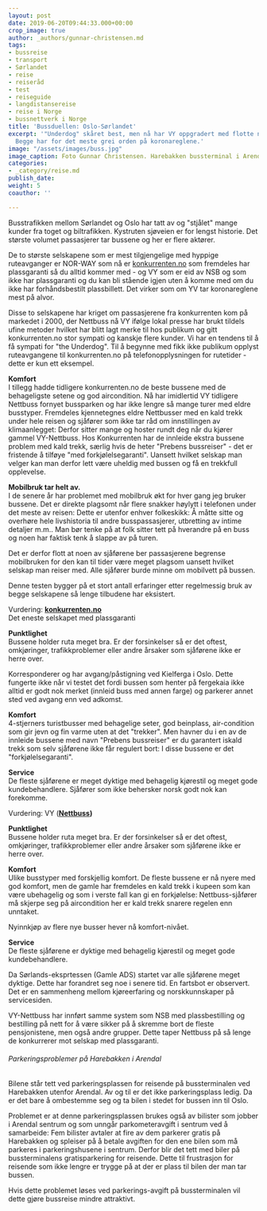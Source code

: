 ```yaml
---
layout: post
date: 2019-06-20T09:44:33.000+00:00
crop_image: true
author: _authors/gunnar-christensen.md
tags:
- bussreise
- transport
- Sørlandet
- reise
- reiseråd
- test
- reiseguide
- langdistansereise
- reise i Norge
- bussnettverk i Norge
title: 'Bussduellen: Oslo-Sørlandet'
excerpt: '"Underdog" skåret best, men nå har VY oppgradert med flotte nye busser.
  Begge har for det meste grei orden på koronareglene.'
image: "/assets/images/buss.jpg"
image_caption: Foto Gunnar Christensen. Harebakken bussterminal i Arendal
categories:
- _category/reise.md
publish_date: 
weight: 5
coauthor: ''

---
```

Busstrafikken mellom Sørlandet og Oslo har tatt av og "stjålet" mange kunder fra toget og biltrafikken. Kystruten sjøveien er for lengst historie. Det største volumet passasjerer tar bussene og her er flere aktører.

De to største selskapene som er mest tilgjengelige med hyppige ruteavganger er NOR-WAY som nå er [konkurrenten.no](http://www.konkurrenten.no/) som fremdeles har plassgaranti så du alltid kommer med - og VY som er eid av NSB og som ikke har plassgaranti og du kan bli stående igjen uten å komme med om du ikke har forhåndsbestilt plassbillett. Det virker som om YV tar koronareglene mest på alvor.

Disse to selskapene har kriget om passasjerene fra konkurrenten kom på markedet i 2000, der Nettbuss nå VY ifølge lokal presse har brukt tildels ufine metoder hvilket har blitt lagt merke til hos publikum og gitt konkurrenten.no stor sympati og kanskje flere kunder. Vi har en tendens til å få sympati for "the Underdog". Til å begynne med fikk ikke publikum opplyst ruteavgangene til konkurrenten.no på telefonopplysningen for rutetider - dette er kun ett eksempel.

**Komfort**  
I tillegg hadde tidligere konkurrenten.no de beste bussene med de behageligste setene og god aircondition. Nå har imidlertid VY tidligere Nettbuss fornyet bussparken og har ikke lengre så mange turer med eldre busstyper. Fremdeles kjennetegnes eldre Nettbusser med en kald trekk under hele reisen og sjåfører som ikke tar råd om innstillingen av klimaanlegget: Derfor sitter mange og hoster rundt deg når du kjører gammel VY-Nettbuss. Hos Konkurrenten har de innleide ekstra bussene problem med kald trekk, særlig hvis de heter "Prebens bussreiser" - det er fristende å tilføye "med forkjølelsegaranti". Uansett hvilket selskap man velger kan man derfor lett være uheldig med bussen og få en trekkfull opplevelse.

**Mobilbruk tar helt av.**  
I de senere år har problemet med mobilbruk økt for hver gang jeg bruker bussene. Det er direkte plagsomt når flere snakker høylytt i telefonen under det meste av reisen: Dette er utenfor enhver folkeskikk: Å måtte sitte og overhøre hele livshistoria til andre busspassasjerer, utbretting av intime detaljer m.m.. Man bør tenke på at folk sitter tett på hverandre på en buss og noen har faktisk tenk å slappe av på turen.

Det er derfor flott at noen av sjåførene ber passasjerene begrense mobilbruken for den kan til tider være meget plagsom uansett hvilket selskap man reiser med. Alle sjåfører burde minne om mobilvett på bussen.

Denne testen bygger på et stort antall erfaringer etter regelmessig bruk av begge selskapene så lenge tilbudene har eksistert.

Vurdering: [**konkurrenten.no**](http://www.konkurrenten.no/)  
Det eneste selskapet med plassgaranti

**Punktlighet**  
Bussene holder ruta meget bra. Er der forsinkelser så er det oftest, omkjøringer, trafikkproblemer eller andre årsaker som sjåførene ikke er herre over.

Korresponderer og har avgang/påstigning ved Kielferga i Oslo. Dette fungerte ikke når vi testet det fordi bussen som henter på fergekaia ikke alltid er godt nok merket (innleid buss med annen farge) og parkerer annet sted ved avgang enn ved adkomst.

**Komfort**  
4-stjerners turistbusser med behagelige seter, god beinplass, air-condition som gir jevn og fin varme uten at det "trekker". Men havner du i en av de innleide bussene med navn "Prebens bussreiser" er du garantert iskald trekk som selv sjåførene ikke får regulert bort: I disse bussene er det "forkjølelsegaranti".

**Service**  
De fleste sjåførene er meget dyktige med behagelig kjørestil og meget gode kundebehandlere. Sjåfører som ikke behersker norsk godt nok kan forekomme.

Vurdering: VY ([**Nettbuss**](http://www.nettbuss.no/rutetilbud/ekspressbuss/nettbuss-express/-nx190-kristiansand-drammen-oslo)**)**

**Punktlighet**  
Bussene holder ruta meget bra. Er der forsinkelser så er det oftest, omkjøringer, trafikkproblemer eller andre årsaker som sjåførene ikke er herre over.

**Komfort**  
Ulike busstyper med forskjellig komfort. De fleste bussene er nå nyere med god komfort, men de gamle har fremdeles en kald trekk i kupeen som kan være ubehagelig og som i verste fall kan gi en forkjølelse: Nettbuss-sjåfører må skjerpe seg på aircondition her er kald trekk snarere regelen enn unntaket.

Nyinnkjøp av flere nye busser hever nå komfort-nivået.

**Service**  
De fleste sjåførene er dyktige med behagelig kjørestil og meget gode kundebehandlere.

Da Sørlands-eksprtessen (Gamle ADS) startet var alle sjåførene meget dyktige. Dette har forandret seg noe i senere tid. En fartsbot er observert. Det er en sammenheng mellom kjøreerfaring og norskkunnskaper på servicesiden.

VY-Nettbuss har innført samme system som NSB med plassbestilling og bestilling på nett for å være sikker på å skremme bort de fleste pensjonistene, men også andre grupper. Dette taper Nettbuss på så lenge de konkurrerer mot selskap med plassgaranti.

###### Parkeringsproblemer på Harebakken i Arendal

Bilene står tett ved parkeringsplassen for reisende på bussterminalen ved Harebakken utenfor Arendal. Av og til er det ikke parkeringsplass ledig. Da er det bare å ombestemme seg og ta bilen i stedet for bussen inn til Oslo.

Problemet er at denne parkeringsplassen brukes også av bilister som jobber i Arendal sentrum og som unngår parkometeravgift i sentrum ved å samarbeide: Fem bilister avtaler at fire av dem parkerer gratis på Harebakken og spleiser på å betale avgiften for den ene bilen som må parkeres i parkeringshusene i sentrum. Derfor blir det tett med biler på bussterminalens gratisparkering for reisende. Dette til frustrasjon for reisende som ikke lengre er trygge på at der er plass til bilen der man tar bussen.

Hvis dette problemet løses ved parkerings-avgift på bussterminalen vil dette gjøre bussreise mindre attraktivt.